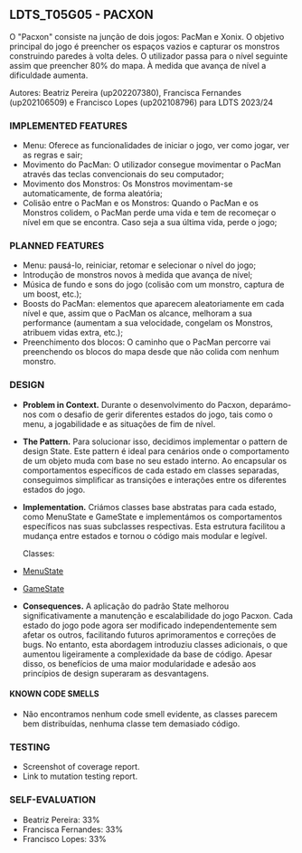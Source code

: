 ## LDTS_T05G05 - PACXON

O "Pacxon" consiste na junção de dois jogos: PacMan e Xonix. O objetivo principal do jogo é preencher os espaços vazios e capturar os monstros construindo paredes à volta deles. O utilizador passa para o nível seguinte assim que preencher 80% do mapa. À medida que avança de nível a dificuldade aumenta.

Autores: Beatriz Pereira (up202207380), Francisca Fernandes (up202106509) e Francisco Lopes (up202108796) para LDTS 2023/24

### IMPLEMENTED FEATURES

- Menu: Oferece as funcionalidades de iniciar o jogo, ver como jogar, ver as regras e sair;
- Movimento do PacMan: O utilizador consegue movimentar o PacMan através das teclas convencionais do seu computador;
- Movimento dos Monstros: Os Monstros movimentam-se automaticamente, de forma aleatória;
- Colisão entre o PacMan e os Monstros: Quando o PacMan e os Monstros colidem, o PacMan perde uma vida e tem de recomeçar o nível em que se encontra. Caso seja a sua última vida, perde o jogo;


### PLANNED FEATURES
- Menu: pausá-lo, reiniciar, retomar e selecionar o nível do jogo;
- Introdução de monstros novos à medida que avança de nível;
- Música de fundo e sons do jogo (colisão com um monstro, captura de um boost, etc.);
- Boosts do PacMan: elementos que aparecem aleatoriamente em cada nível e que, assim que o PacMan os alcance, melhoram a sua performance (aumentam a sua velocidade, congelam os Monstros, atribuem vidas extra, etc.);
- Preenchimento dos blocos: O caminho que o PacMan percorre vai preenchendo os blocos do mapa desde que não colida com nenhum monstro.

### DESIGN

- **Problem in Context.** Durante o desenvolvimento do Pacxon, deparámo-nos com o desafio de gerir diferentes estados do jogo, tais como o menu, a jogabilidade e as situações de fim de nível.
- **The Pattern.** Para solucionar isso, decidimos implementar o pattern de design State. Este pattern é ideal para cenários onde o comportamento de um objeto muda com base no seu estado interno. Ao encapsular os comportamentos específicos de cada estado em classes separadas, conseguimos simplificar as transições e interações entre os diferentes estados do jogo.
- **Implementation.** Criámos classes base abstratas para cada estado, como MenuState e GameState e implementámos os comportamentos específicos nas suas subclasses respectivas. Esta estrutura facilitou a mudança entre estados e tornou o código mais modular e legível.

  Classes:
- [MenuState](https://github.com/FEUP-LDTS-2023/project-l05gr05/blob/main/src/main/java/com/aor/pacxon/states/MenuState.java)
- [GameState](https://github.com/FEUP-LDTS-2023/project-l05gr05/blob/main/src/main/java/com/aor/pacxon/states/GameState.java)

- **Consequences.** A aplicação do padrão State melhorou significativamente a manutenção e escalabilidade do jogo Pacxon. Cada estado do jogo pode agora ser modificado independentemente sem afetar os outros, facilitando futuros aprimoramentos e correções de bugs. No entanto, esta abordagem introduziu classes adicionais, o que aumentou ligeiramente a complexidade da base de código. Apesar disso, os benefícios de uma maior modularidade e adesão aos princípios de design superaram as desvantagens.

#### KNOWN CODE SMELLS

- Não encontramos nenhum code smell evidente, as classes parecem bem distribuídas, nenhuma classe tem demasiado código.

### TESTING

- Screenshot of coverage report.
- Link to mutation testing report.

### SELF-EVALUATION

- Beatriz Pereira: 33%
- Francisca Fernandes: 33%
- Francisco Lopes: 33%
